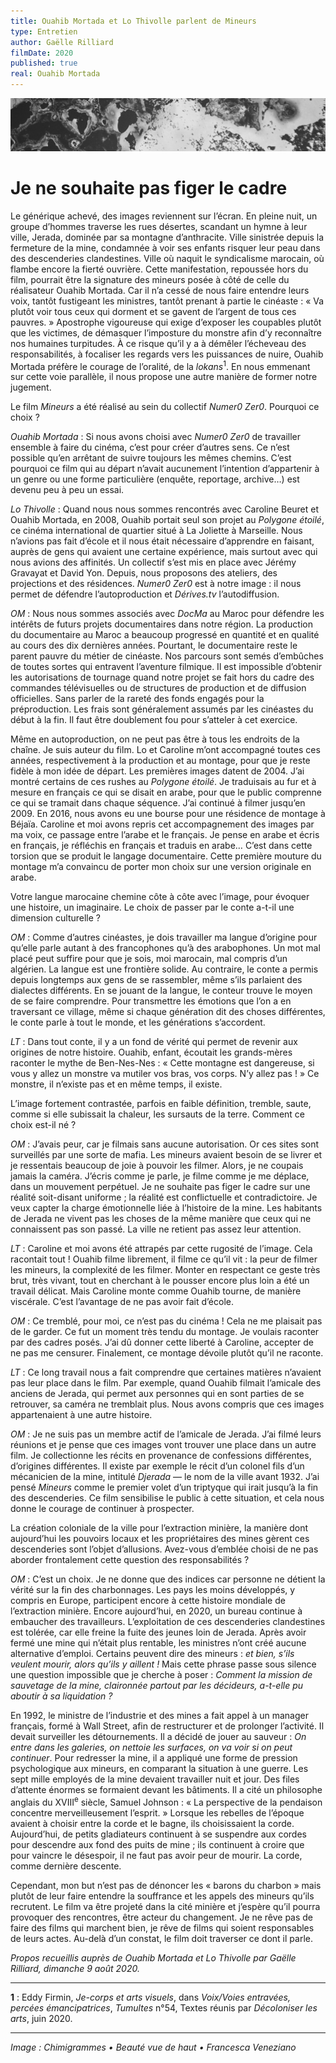 ```yaml
---
title: Ouahib Mortada et Lo Thivolle parlent de Mineurs
type: Entretien
author: Gaëlle Rilliard
filmDate: 2020
published: true
real: Ouahib Mortada
---
```


![](Beaute_vue_de_haut.jpg)

# Je ne souhaite pas figer le cadre

Le g&eacute;n&eacute;rique achev&eacute;, des images reviennent sur l&rsquo;&eacute;cran. En pleine nuit, un groupe d’hommes traverse les rues d&eacute;sertes, scandant un hymne &agrave; leur ville, Jerada, domin&eacute;e par sa montagne d&rsquo;anthracite. Ville sinistr&eacute;e depuis la fermeture de la mine, condamn&eacute;e &agrave; voir ses enfants risquer leur peau dans des descenderies clandestines. Ville o&ugrave; naquit le syndicalisme marocain, o&ugrave; flambe encore la fiert&eacute; ouvri&egrave;re. Cette manifestation, repouss&eacute;e hors du film, pourrait &ecirc;tre la signature des mineurs pos&eacute;e &agrave; c&ocirc;t&eacute; de celle du r&eacute;alisateur Ouahib Mortada. Car il n&rsquo;a cess&eacute; de nous faire entendre leurs voix, tant&ocirc;t fustigeant les ministres, tant&ocirc;t prenant &agrave; partie le cin&eacute;aste&nbsp;&colon; &laquo;&nbsp;Va plut&ocirc;t voir tous ceux qui dorment et se gavent de l’argent de tous ces pauvres.&nbsp;&raquo; Apostrophe vigoureuse qui exige d&rsquo;exposer les coupables plut&ocirc;t que les victimes, de d&eacute;masquer l&rsquo;imposture du monstre afin d’y reconna&icirc;tre nos humaines turpitudes. &Agrave; ce risque qu&rsquo;il y a &agrave; d&eacute;m&ecirc;ler l&rsquo;&eacute;cheveau des responsabilit&eacute;s, &agrave; focaliser les regards vers les puissances de nuire, Ouahib Mortada pr&eacute;f&egrave;re le courage de l&rsquo;oralit&eacute;, de la *lokans*<sup>1</sup>. En nous emmenant sur cette voie parall&egrave;le, il nous propose une autre mani&egrave;re de former notre jugement.  

<div class="question">Le film <em>Mineurs</em> a &eacute;t&eacute; r&eacute;alis&eacute; au sein du collectif <em>Numer0 Zer0</em>. Pourquoi ce choix&nbsp;&quest;</div>

_Ouahib Mortada_&nbsp;&colon; Si nous avons choisi avec *Numer0 Zer0* de travailler ensemble &agrave; faire du cin&eacute;ma, c&rsquo;est pour cr&eacute;er d&rsquo;autres sens. Ce n&rsquo;est possible qu&rsquo;en arr&ecirc;tant de suivre toujours les m&ecirc;mes chemins. C’est pourquoi ce film qui au d&eacute;part n&rsquo;avait aucunement l&rsquo;intention d&rsquo;appartenir &agrave; un genre ou une forme particuli&egrave;re (enqu&ecirc;te, reportage, archive&hellip;) est devenu peu &agrave; peu un essai. 

_Lo Thivolle_&nbsp;&colon; Quand nous nous sommes rencontr&eacute;s avec Caroline Beuret et Ouahib Mortada, en 2008, Ouahib portait seul son projet au *Polygone &eacute;toil&eacute;*, ce cin&eacute;ma international de quartier situ&eacute; &agrave; La Joliette &agrave; Marseille. Nous n&rsquo;avions pas fait d&rsquo;&eacute;cole et il nous &eacute;tait n&eacute;cessaire d&rsquo;apprendre en faisant, aupr&egrave;s de gens qui avaient une certaine exp&eacute;rience, mais surtout avec qui nous avions des affinit&eacute;s. Un collectif s&rsquo;est mis en place avec J&eacute;r&eacute;my Gravayat et David Yon. Depuis, nous proposons des ateliers, des projections et des r&eacute;sidences. *Numer0 Zer0* est &agrave; notre image&nbsp;&colon; il nous permet de d&eacute;fendre l&rsquo;autoproduction et *D&eacute;rives.tv* l&rsquo;autodiffusion. 

_OM_&nbsp;&colon; Nous nous sommes associ&eacute;s avec *DocMa* au Maroc pour d&eacute;fendre les int&eacute;r&ecirc;ts de futurs projets documentaires dans notre r&eacute;gion. La production du documentaire au Maroc a beaucoup progress&eacute; en quantit&eacute; et en qualit&eacute; au cours des dix derni&egrave;res ann&eacute;es. Pourtant, le documentaire reste le parent pauvre du m&eacute;tier de cin&eacute;aste. Nos parcours sont sem&eacute;s d&rsquo;embûches de toutes sortes qui entravent l&rsquo;aventure filmique. Il est impossible d&rsquo;obtenir les autorisations de tournage quand notre projet se fait hors du cadre des commandes t&eacute;l&eacute;visuelles ou de structures de production et de diffusion officielles. Sans parler de la raret&eacute; des fonds engag&eacute;s pour la pr&eacute;production. Les frais sont g&eacute;n&eacute;ralement assum&eacute;s par les cin&eacute;astes du d&eacute;but &agrave; la fin. Il faut &ecirc;tre doublement fou pour s’atteler &agrave; cet exercice.

M&ecirc;me en autoproduction, on ne peut pas &ecirc;tre &agrave; tous les endroits de la cha&icirc;ne. Je suis auteur du film. Lo et Caroline m&rsquo;ont accompagn&eacute; toutes ces ann&eacute;es, respectivement &agrave; la production et au montage, pour que je reste fid&egrave;le &agrave; mon id&eacute;e de d&eacute;part. Les premi&egrave;res images datent de 2004. J&rsquo;ai montr&eacute; certains de ces rushes au *Polygone &eacute;toil&eacute;*. Je traduisais au fur et &agrave; mesure en fran&ccedil;ais ce qui se disait en arabe, pour que le public comprenne ce qui se tramait dans chaque s&eacute;quence. J&rsquo;ai continu&eacute; &agrave; filmer jusqu&rsquo;en 2009. En 2016, nous avons eu une bourse pour une r&eacute;sidence de montage &agrave; B&eacute;ja&iuml;a. Caroline et moi avons repris cet accompagnement des images par ma voix, ce passage entre l&rsquo;arabe et le fran&ccedil;ais. Je pense en arabe et &eacute;cris en fran&ccedil;ais, je r&eacute;fl&eacute;chis en fran&ccedil;ais et traduis en arabe&hellip; C&rsquo;est dans cette torsion que se produit le langage documentaire. Cette premi&egrave;re mouture du montage m&rsquo;a convaincu de porter mon choix sur une version originale en arabe.


<div class="question">Votre langue marocaine chemine c&ocirc;te &agrave; c&ocirc;te avec l&rsquo;image, pour &eacute;voquer une histoire, un imaginaire. Le choix de passer par le conte a-t-il une dimension culturelle&nbsp;&quest;</div>

_OM_&nbsp;&colon; Comme d&rsquo;autres cin&eacute;astes, je dois travailler ma langue d&rsquo;origine pour qu&rsquo;elle parle autant &agrave; des francophones qu&rsquo;&agrave; des arabophones. Un mot mal plac&eacute; peut suffire pour que je sois, moi marocain, mal compris d&rsquo;un alg&eacute;rien. La langue est une fronti&egrave;re solide. Au contraire, le conte a permis depuis longtemps aux gens de se rassembler, m&ecirc;me s&rsquo;ils parlaient des dialectes diff&eacute;rents. En se jouant de la langue, le conteur trouve le moyen de se faire comprendre. Pour transmettre les &eacute;motions que l&rsquo;on a en traversant ce village, m&ecirc;me si chaque g&eacute;n&eacute;ration dit des choses diff&eacute;rentes, le conte parle &agrave; tout le monde, et les g&eacute;n&eacute;rations s&rsquo;accordent. 

_LT_&nbsp;&colon; Dans tout conte, il y a un fond de v&eacute;rit&eacute; qui permet de revenir aux origines de notre histoire. Ouahib, enfant, &eacute;coutait les grands-m&egrave;res raconter le mythe de Ben-Nes-Nes&nbsp;&colon; &laquo;&nbsp;Cette montagne est dangereuse, si vous y allez un monstre va mutiler vos bras, vos corps. N’y allez pas&nbsp;&excl;&nbsp;&raquo; Ce monstre, il n&rsquo;existe pas et en m&ecirc;me temps, il existe.


<div class="question">L&rsquo;image fortement contrast&eacute;e, parfois en faible d&eacute;finition, tremble, saute, comme si elle subissait la chaleur, les sursauts de la terre. Comment ce choix est-il n&eacute;&nbsp;&quest;</div>

_OM_&nbsp;&colon; J&rsquo;avais peur, car je filmais sans aucune autorisation. Or ces sites sont surveill&eacute;s par une sorte de mafia. Les mineurs avaient besoin de se livrer et je ressentais beaucoup de joie &agrave; pouvoir les filmer. Alors, je ne coupais jamais la cam&eacute;ra. J&rsquo;&eacute;cris comme je parle, je filme comme je me d&eacute;place, dans un mouvement perp&eacute;tuel. Je ne souhaite pas figer le cadre sur une r&eacute;alit&eacute; soit-disant uniforme&nbsp;&semi; la r&eacute;alit&eacute; est conflictuelle et contradictoire. Je veux capter la charge &eacute;motionnelle li&eacute;e &agrave; l&rsquo;histoire de la mine. Les habitants de Jerada ne vivent pas les choses de la m&ecirc;me mani&egrave;re que ceux qui ne connaissent pas son pass&eacute;. La ville ne retient pas assez leur attention.

_LT_&nbsp;&colon; Caroline et moi avons &eacute;t&eacute; attrap&eacute;s par cette rugosit&eacute; de l&rsquo;image. Cela racontait tout&nbsp;&excl; Ouahib filme librement, il filme ce qu&rsquo;il vit&nbsp;&colon; la peur de filmer les mineurs, la complexit&eacute; de les filmer. Monter en respectant ce geste tr&egrave;s brut, tr&egrave;s vivant, tout en cherchant &agrave; le pousser encore plus loin a &eacute;t&eacute; un travail d&eacute;licat. Mais Caroline monte comme Ouahib tourne, de mani&egrave;re visc&eacute;rale. C&rsquo;est l&rsquo;avantage de ne pas avoir fait d’&eacute;cole.

_OM_&nbsp;&colon; Ce trembl&eacute;, pour moi, ce n&rsquo;est pas du cin&eacute;ma&nbsp;&excl; Cela ne me plaisait pas de le garder. Ce fut un moment tr&egrave;s tendu du montage. Je voulais raconter par des cadres pos&eacute;s. J&rsquo;ai dû donner cette libert&eacute; &agrave; Caroline, accepter de ne pas me censurer. Finalement, ce montage d&eacute;voile plut&ocirc;t qu&rsquo;il ne raconte. 

_LT_&nbsp;&colon; Ce long travail nous a fait comprendre que certaines mati&egrave;res n&rsquo;avaient pas leur place dans le film. Par exemple, quand Ouahib filmait l&rsquo;amicale des anciens de Jerada, qui permet aux personnes qui en sont parties de se retrouver, sa cam&eacute;ra ne tremblait plus. Nous avons compris que ces images appartenaient &agrave; une autre histoire. 

_OM_&nbsp;&colon; Je ne suis pas un membre actif de l&rsquo;amicale de Jerada. J&rsquo;ai film&eacute; leurs r&eacute;unions et je pense que ces images vont trouver une place dans un autre film. Je collectionne les r&eacute;cits en provenance de confessions diff&eacute;rentes, d&rsquo;origines diff&eacute;rentes. Il existe par exemple le r&eacute;cit d&rsquo;un colonel fils d&rsquo;un m&eacute;canicien de la mine, intitul&eacute; *Djerada* &mdash;&nbsp;le nom de la ville avant 1932. J&rsquo;ai pens&eacute; *Mineurs* comme le premier volet d&rsquo;un triptyque qui irait jusqu&rsquo;&agrave; la fin des descenderies. Ce film sensibilise le public &agrave; cette situation, et cela nous donne le courage de continuer &agrave; prospecter. 


<div class="question">La cr&eacute;ation coloniale de la ville pour l&rsquo;extraction mini&egrave;re, la mani&egrave;re dont aujourd’hui les pouvoirs locaux et les propri&eacute;taires des mines g&egrave;rent ces descenderies sont l&rsquo;objet d&rsquo;allusions. Avez-vous d&rsquo;embl&eacute;e choisi de ne pas aborder frontalement cette question des responsabilit&eacute;s&nbsp;&quest;</div>

_OM_&nbsp;&colon; C’est un choix. Je ne donne que des indices car personne ne d&eacute;tient la v&eacute;rit&eacute; sur la fin des charbonnages. Les pays les moins d&eacute;velopp&eacute;s, y compris en Europe, participent encore &agrave; cette histoire mondiale de l&rsquo;extraction mini&egrave;re. Encore aujourd’hui, en 2020, un bureau continue &agrave; embaucher des travailleurs. L&rsquo;exploitation de ces descenderies clandestines est tol&eacute;r&eacute;e, car elle freine la fuite des jeunes loin de Jerada. Apr&egrave;s avoir ferm&eacute; une mine qui n&rsquo;&eacute;tait plus rentable, les ministres n&rsquo;ont cr&eacute;&eacute; aucune alternative d’emploi. Certains peuvent dire des mineurs&nbsp;&colon; *et bien, s’ils veulent mourir, alors qu&rsquo;ils y aillent&nbsp;&excl;* Mais cette phrase passe sous silence une question impossible que je cherche &agrave; poser&nbsp;&colon; *Comment la mission de sauvetage de la mine, claironn&eacute;e partout par les d&eacute;cideurs, a-t-elle pu aboutir &agrave; sa liquidation&nbsp;&quest;*

En 1992, le ministre de l&rsquo;industrie et des mines a fait appel &agrave; un manager fran&ccedil;ais, form&eacute; &agrave; Wall Street, afin de restructurer et de prolonger l&rsquo;activit&eacute;. Il devait surveiller les d&eacute;tournements. Il a d&eacute;cid&eacute; de jouer au sauveur&nbsp;&colon; *On entre dans les galeries, on nettoie les surfaces, on va voir si on peut continuer*. Pour redresser la mine, il a appliqu&eacute; une forme de pression psychologique aux mineurs, en comparant la situation &agrave; une guerre. Les sept mille employ&eacute;s de la mine devaient travailler nuit et jour. Des files d&rsquo;attente &eacute;normes se formaient devant les b&acirc;timents. Il a cit&eacute; un philosophe anglais du XVIII<sup>e</sup> si&egrave;cle, Samuel Johnson&nbsp;&colon; &laquo;&nbsp;La perspective de la pendaison concentre merveilleusement l&rsquo;esprit.&nbsp;&raquo; Lorsque les rebelles de l&rsquo;&eacute;poque avaient &agrave; choisir entre la corde et le bagne, ils choisissaient la corde. Aujourd&rsquo;hui, de petits gladiateurs continuent &agrave; se suspendre aux cordes pour descendre aux fond des puits de mine&nbsp;&semi; ils continuent &agrave; croire que pour vaincre le d&eacute;sespoir, il ne faut pas avoir peur de mourir. La corde, comme derni&egrave;re descente. 

Cependant, mon but n&rsquo;est pas de d&eacute;noncer les &laquo;&nbsp;barons du charbon&nbsp;&raquo; mais plut&ocirc;t de leur faire entendre la souffrance et les appels des mineurs qu&rsquo;ils recrutent. Le film va &ecirc;tre projet&eacute; dans la cit&eacute; mini&egrave;re et j&rsquo;esp&egrave;re qu&rsquo;il pourra provoquer des rencontres, &ecirc;tre acteur du changement. Je ne r&ecirc;ve pas de faire des films qui marchent bien, je r&ecirc;ve de films qui soient responsables de leurs actes. Au-del&agrave; d&rsquo;un constat, le film doit traverser ce dont il parle.  

*Propos recueillis aupr&egrave;s de Ouahib Mortada et Lo Thivolle par Gaëlle Rilliard, dimanche 9 août 2020.*

----

**1**&nbsp;&colon; Eddy Firmin, *Je-corps et arts visuels*, dans *Voix/Voies entrav&eacute;es, perc&eacute;es &eacute;mancipatrices*, *Tumultes* n°54, Textes r&eacute;unis par *D&eacute;coloniser les arts*, juin 2020.

---

*Image : Chimigrammes • Beauté vue de haut • Francesca Veneziano*
